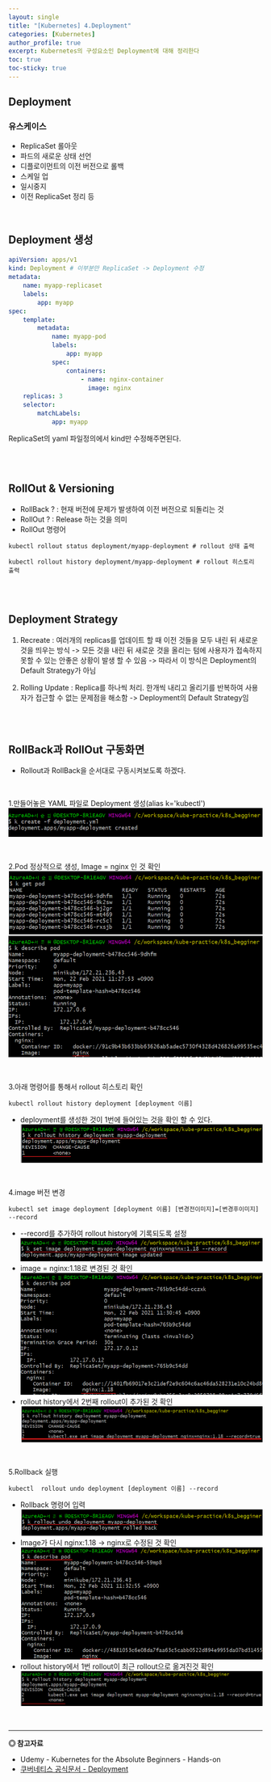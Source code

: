 ```yaml
---
layout: single
title: "[Kubernetes] 4.Deployment"
categories: [Kubernetes]
author_profile: true
excerpt: Kubernetes의 구성요소인 Deployment에 대해 정리한다
toc: true
toc-sticky: true
---
```





## Deployment

### 유스케이스
- ReplicaSet 롤아웃
- 파드의 새로운 상태 선언
- 디플로이먼트의 이전 버전으로 롤백
- 스케일 업
- 일시중지
- 이전 ReplicaSet 정리 등
<br>

## Deployment 생성
```yaml
apiVersion: apps/v1
kind: Deployment # 이부분만 ReplicaSet -> Deployment 수정
metadata:
    name: myapp-replicaset
    labels:
        app: myapp
spec:
    template:
        metadata:
            name: myapp-pod
            labels:
                app: myapp
            spec:
                containers:
                    - name: nginx-container
                      image: nginx
    replicas: 3
    selector: 
        matchLabels:
            app: myapp
```
ReplicaSet의 yaml 파일정의에서 kind만 수정해주면된다.

<br><br>

## RollOut & Versioning
- RollBack ? : 현재 버전에 문제가 발생하여 이전 버전으로 되돌리는 것
- RollOut ? : Release 하는 것을 의미
- RollOut 명령어

```shell
kubectl rollout status deployment/myapp-deployment # rollout 상태 출력
```

```shell
kubectl rollout history deployment/myapp-deployment # rollout 히스토리 출력
```

<br><br>

## Deployment Strategy
1. Recreate : 여러개의 replicas를 업데이트 할 때 이전 것들을 모두 내린 뒤 새로운 것을 띄우는 방식
-> 모든 것을 내린 뒤 새로운 것을 올리는 텀에 사용자가 접속하지 못할 수 있는 안좋은 상황이 발생 할 수 있음
-> 따라서 이 방식은 Deployment의 Default Strategy가 아님

2. Rolling Update : Replica를 하나씩 처리. 한개씩 내리고 올리기를 반복하여 사용자가 접근할 수 없는 문제점을 해소함 
-> Deployment의 Default Strategy임

<br><br>

## RollBack과 RollOut 구동화면
- Rollout과 RollBack을 순서대로 구동시켜보도록 하겠다.

<br>

1.만들어놓은 YAML 파일로 Deployment 생성(alias k='kubectl') 
![](/assets/img/kubernetes/4_deployment_rollout_1.png)

<br>

2.Pod 정상적으로 생성, Image = nginx 인 것 확인
![](/assets/img/kubernetes/4_deployment_rollout_2.png)
![](/assets/img/kubernetes/4_deployment_rollout_3.png)

<br>

3.아래 명령어를 통해서 rollout 히스토리 확인

```shell
kubectl rollout history deployment [deployment 이름]
```

- deployment를 생성한 것이 1번에 들어있는 것을 확인 할 수 있다.
![](/assets/img/kubernetes/4_deployment_rollout_4.png)

<br>

4.image 버전 변경

```shell
kubectl set image deployment [deployment 이름] [변경전이미지]=[변경후이미지] --record
```
- --record를 추가하여 rollout history에 기록되도록 설정 
![](/assets/img/kubernetes/4_deployment_rollout_5.png)
- image = nginx:1.18로 변경된 것 확인
![](/assets/img/kubernetes/4_deployment_rollout_7.png)
- rollout history에서 2번째 rollout이 추가된 것 확인
![](/assets/img/kubernetes/4_deployment_rollout_8.png)

<br>

5.Rollback 실행

```shell
kubectl  rollout undo deployment [deployment 이름] --record
```

- Rollback 명령어 입력
![](/assets/img/kubernetes/4_deployment_rollout_9.png)
- Image가 다시 nginx:1.18 -> nginx로 수정된 것 확인
![](/assets/img/kubernetes/4_deployment_rollout_10.png)
- rollout history에서 1번 rollout이 최근 rollout으로 옮겨진것 확인
![](/assets/img/kubernetes/4_deployment_rollout_11.png)

<br>

------------------
**◎ 참고자료**


- Udemy - Kubernetes for the Absolute Beginners - Hands-on
- [쿠버네티스 공식문서 - Deployment](https://kubernetes.io/ko/docs/concepts/workloads/controllers/deployment/)